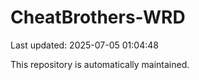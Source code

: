 # CheatBrothers-WRD

Last updated: 2025-07-05 01:04:48

This repository is automatically maintained.

